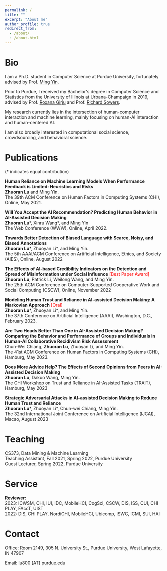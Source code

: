 ```yaml
---
permalink: /
title: ""
excerpt: "About me"
author_profile: true
redirect_from: 
  - /about/
  - /about.html
---
```


Bio
=====

I am a Ph.D. student in Computer Science at Purdue University, fortunately advised by Prof. [Ming Yin](http://mingyin.org/). 

Prior to Purdue, I received my Bachelor's degree in Computer Science and Statistics from the University of Illinois at Urbana-Champaign in 2019, advised by Prof. [Roxana Girju](https://linguistics.illinois.edu/directory/profile/girju) and Prof. [Richard Sowers](http://publish.illinois.edu/r-sowers/).

My research currently lies in the intersection of human-computer interaction and machine learning, mainly focusing on human-AI interaction and human-centered AI.

I am also broadly interested in computational social science, crowdsourcing, and behavioral science.


Publications
====== 
(* indicates equal contribution)<br>

<strong>Human Reliance on Machine Learning Models When Performance Feedback is Limited: Heuristics and Risks</strong><br>
**Zhuoran Lu** and Ming Yin.<br>
The 39th ACM Conference on Human Factors in Computing Systems (CHI), Online, May 2021.

<strong>Will You Accept the AI Recommendation? Predicting Human Behavior in AI-Assisted Decision Making</strong> <br>
**Zhuoran Lu**\*, Xinru Wang\*, and Ming Yin <br>
The Web Conference (WWW), Online, April 2022.<br>

<strong>Towards Better Detection of Biased Language with Scarce, Noisy, and Biased Annotations</strong> <br>
**Zhuoran Lu**\*, Zhuoyan Li\*, and Ming Yin.<br>
The 5th AAAI/ACM Conference on Artificial Intelligence, Ethics, and Society (AIES), Online, August 2022<br>

<strong>The Effects of AI-based Credibility Indicators on the Detection and Spread of Misinformation under Social Influence</strong><span style="color:red"> [Best Paper Award]</span><br>
**Zhuoran Lu**, Patrick Li, Weilong Wang, and Ming Yin.<br>
The 25th ACM Conference on Computer-Supported Cooperative Work and Social Computing (CSCW), Online, November 2022<br>

<strong>Modeling Human Trust and Reliance in AI-assisted Decision Making: A Markovian Approach</strong><span style="color:red"> [Oral]</span><br>
**Zhuoran Lu**\*, Zhuoyan Li\*, and Ming Yin.<br>
The 37th Conference on Artificial Intelligence (AAAI), Washington, D.C., February 2023.

<strong>Are Two Heads Better Than One in AI-Assisted Decision Making? Comparing the Behavior and Performance of Groups and Individuals in Human-AI Collaborative Recidivism Risk Assessment</strong><br>
Chun-Wei Chiang, **Zhuoran Lu**, Zhuoyan Li, and Ming Yin.<br>
The 41st ACM Conference on Human Factors in Computing Systems (CHI), Hamburg, May 2023.

<strong>Does More Advice Help? The Effects of Second Opinions from Peers in AI-Assisted Decision Making</strong><br>
**Zhuoran Lu**, Dakuo Wang, Ming Yin.<br>
The CHI Workshop on Trust and Reliance in AI-Assisted Tasks (TRAIT), Hamburg, May 2023

<strong>Strategic Adversarial Attacks in AI-assisted Decision Making to Reduce Human Trust and Reliance</strong><br>
**Zhuoran Lu**\*, Zhuoyan Li\*, Chun-wei Chiang, Ming Yin.<br>
The 32nd International Joint Conference on Artificial Intelligence (IJCAI), Macao, August 2023

Teaching
====== 

CS373, Data Mining & Machine Learning<br>
Teaching Assistant, Fall 2021, Spring 2022, Purdue University<br>
Guest Lecturer, Spring 2022, Purdue University<br>

Service
====== 
**Reviewer:**<br>
2023: ICWSM, CHI, IUI, IDC, MobileHCI, CogSci, CSCW, DIS, ISS, CUI, CHI PLAY, FAccT, UIST<br>
2022: DIS, CHI PLAY, NordiCHI, MobileHCI, Ubicomp, ISWC, ICMI, SUI, HAI<br>

Contact
=====

Office: Room 2149, 305 N. University St., Purdue University, West Lafayette, IN 47907

Email: lu800 [AT] purdue.edu

